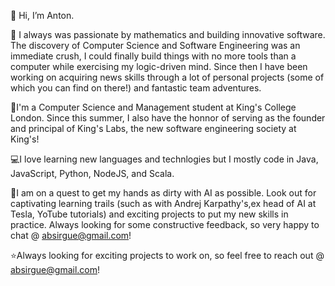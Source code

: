 👋 Hi, I’m Anton. 

🧡 I always was passionate by mathematics and building innovative software. The discovery of Computer Science and Software Engineering was an immediate crush, I could finally build things with no more tools than a computer while exercising my logic-driven mind. Since then I have been working on acquiring news skills through a lot of personal projects (some of which you can find on there!) and fantastic team adventures.

📍I'm a Computer Science and Management student at King's College London. Since this summer, I also have the honnor of serving as the founder and principal of King's Labs, the new software engineering society at King's!

💻I love learning new languages and technlogies but I mostly code in Java, JavaScript, Python, NodeJS, and Scala.

🚀I am on a quest to get my hands as dirty with AI as possible. Look out for captivating learning trails (such as with Andrej Karpathy's,ex head of AI at Tesla, YoTube tutorials) and exciting projects to put my new skills in practice. Always looking for some constructive feedback, so very happy to chat @ absirgue@gmail.com!

⭐️Always looking for exciting projects to work on, so feel free to reach out @ absirgue@gmail.com!
